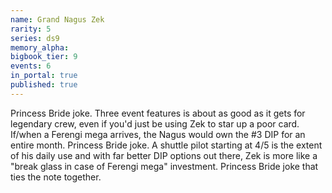 ```yaml
---
name: Grand Nagus Zek
rarity: 5
series: ds9
memory_alpha:
bigbook_tier: 9
events: 6
in_portal: true
published: true
---
```


Princess Bride joke. Three event features is about as good as it gets for legendary crew, even if you'd just be using Zek to star up a poor card. If/when a Ferengi mega arrives, the Nagus would own the #3 DIP for an entire month. Princess Bride joke. A shuttle pilot starting at 4/5 is the extent of his daily use and with far better DIP options out there, Zek is more like a "break glass in case of Ferengi mega" investment. Princess Bride joke that ties the note together.

